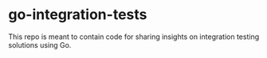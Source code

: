 # go-integration-tests
This repo is meant to contain code for sharing insights on integration testing solutions using Go.
